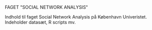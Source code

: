 FAGET "SOCIAL NETWORK ANALYSIS"

Indhold til faget Social Network Analysis på København Univeristet. Indeholder datasæt, R scripts mv. 
